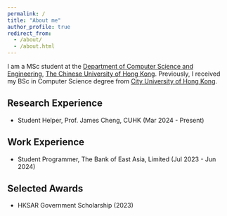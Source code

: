 ```yaml
---
permalink: /
title: "About me"
author_profile: true
redirect_from: 
  - /about/
  - /about.html
---
```


I am a MSc student at the [Department of Computer Science and Engineering](https://www.cse.cuhk.edu.hk/), [The Chinese University of Hong Kong](https://www.cuhk.edu.hk/english/index.html). Previously, I received my BSc in Computer Science degree from [City University of Hong Kong](https://www.cityu.edu.hk/).

Research Experience
------
- Student Helper, Prof. James Cheng, CUHK (Mar 2024 - Present)

Work Experience
------
- Student Programmer, The Bank of East Asia, Limited (Jul 2023 - Jun 2024)

Selected Awards
------
- HKSAR Government Scholarship (2023)

